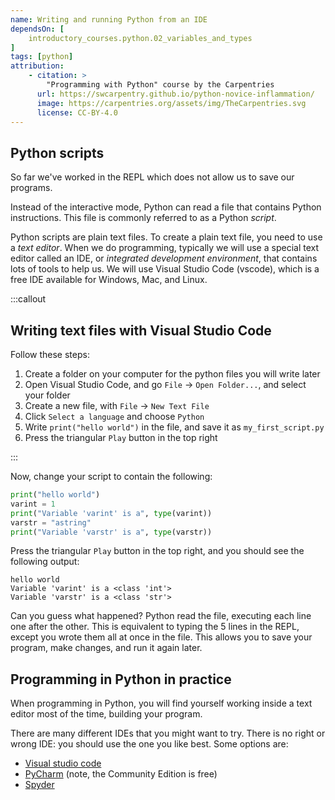 ```yaml
---
name: Writing and running Python from an IDE
dependsOn: [
    introductory_courses.python.02_variables_and_types
]
tags: [python]
attribution: 
    - citation: >
        "Programming with Python" course by the Carpentries
      url: https://swcarpentry.github.io/python-novice-inflammation/
      image: https://carpentries.org/assets/img/TheCarpentries.svg
      license: CC-BY-4.0
---
```


## Python scripts

So far we've worked in the REPL which does not allow us to save our programs.

Instead of the interactive mode, Python can read a file that contains Python instructions.
This file is commonly referred to as a Python *script*.

Python scripts are plain text files.
To create a plain text file, you need to use a *text editor*.
When we do programming, typically we will use a special text editor called an IDE, or *integrated development environment*, that contains lots of tools to help us.
We will use Visual Studio Code (vscode), which is a free IDE available for Windows, Mac, and Linux.

:::callout

## Writing text files with Visual Studio Code

Follow these steps:

1. Create a folder on your computer for the python files you will write later
2. Open Visual Studio Code, and go `File` -> `Open Folder...`, and select your folder
3. Create a new file, with `File` -> `New Text File`
4. Click `Select a language` and choose `Python`
5. Write `print("hello world")` in the file, and save it as `my_first_script.py`
6. Press the triangular `Play` button in the top right

:::

Now, change your script to contain the following:

~~~ python
print("hello world")
varint = 1
print("Variable 'varint' is a", type(varint))
varstr = "astring"
print("Variable 'varstr' is a", type(varstr))
~~~

Press the triangular `Play` button in the top right, and you should see the following output:

~~~ text
hello world
Variable 'varint' is a <class 'int'>
Variable 'varstr' is a <class 'str'>
~~~

Can you guess what happened?
Python read the file, executing each line one after the other.
This is equivalent to typing the 5 lines in the REPL, except you wrote them all at once in the file.
This allows you to save your program, make changes, and run it again later.

## Programming in Python in practice

When programming in Python, you will find yourself working inside a text editor most of the time, building your program.

There are many different IDEs that you might want to try.
There is no right or wrong IDE: you should use the one you like best.
Some options are:

- [Visual studio code](https://code.visualstudio.com/)
- [PyCharm](https://www.jetbrains.com/pycharm/) (note, the Community Edition is free)
- [Spyder](https://www.spyder-ide.org/)
